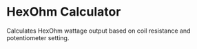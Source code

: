 # HexOhm Calculator

Calculates HexOhm wattage output based on coil resistance and potentiometer setting.
